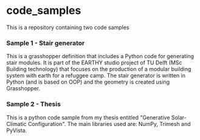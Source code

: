 # code_samples

This is a repository containing two code samples

### Sample 1 - Stair generator
This is a grasshopper definition that includes a Python code for generating stair modules.
It is part of the EARTHY studio project of TU Delft (MSc Building technology) that focuses on the production of a modular building system with earth for a refuggee camp.
The stair generator is written in Python (and is based on OOP) and the geometry is created using Grasshopper.

### Sample 2 - Thesis
This is a python code sample from my thesis entitled "Generative Solar-Climatic Configuration".
The main libraries used are: NumPy, Trimesh and PyVista.
